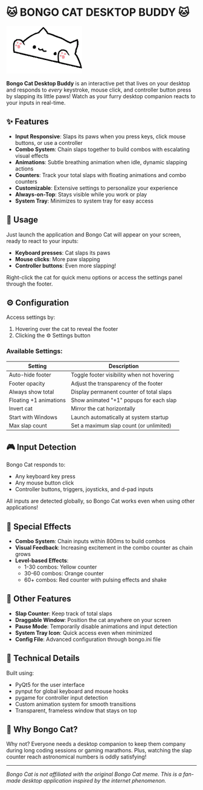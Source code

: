 # 🐱 BONGO CAT DESKTOP BUDDY 🐱

![Bongo Cat](img/cat-rest.png)

**Bongo Cat Desktop Buddy** is an interactive pet that lives on your desktop and responds to *every* keystroke, mouse click, and controller button press by slapping its little paws! Watch as your furry desktop companion reacts to your inputs in real-time.

## ✨ Features

- **Input Responsive**: Slaps its paws when you press keys, click mouse buttons, or use a controller
- **Combo System**: Chain slaps together to build combos with escalating visual effects
- **Animations**: Subtle breathing animation when idle, dynamic slapping actions
- **Counters**: Track your total slaps with floating animations and combo counters
- **Customizable**: Extensive settings to personalize your experience
- **Always-on-Top**: Stays visible while you work or play
- **System Tray**: Minimizes to system tray for easy access

## 🚀 Usage

Just launch the application and Bongo Cat will appear on your screen, ready to react to your inputs:

- **Keyboard presses**: Cat slaps its paws
- **Mouse clicks**: More paw slapping
- **Controller buttons**: Even more slapping!

Right-click the cat for quick menu options or access the settings panel through the footer.

## ⚙️ Configuration

Access settings by:
1. Hovering over the cat to reveal the footer
2. Clicking the ⚙ Settings button

### Available Settings:

| Setting | Description |
|---------|-------------|
| Auto-hide footer | Toggle footer visibility when not hovering |
| Footer opacity | Adjust the transparency of the footer |
| Always show total | Display permanent counter of total slaps |
| Floating +1 animations | Show animated "+1" popups for each slap |
| Invert cat | Mirror the cat horizontally |
| Start with Windows | Launch automatically at system startup |
| Max slap count | Set a maximum slap count (or unlimited) |

## 🎮 Input Detection

Bongo Cat responds to:
- Any keyboard key press
- Any mouse button click
- Controller buttons, triggers, joysticks, and d-pad inputs

All inputs are detected globally, so Bongo Cat works even when using other applications!

## 🌈 Special Effects

- **Combo System**: Chain inputs within 800ms to build combos
- **Visual Feedback**: Increasing excitement in the combo counter as chain grows
- **Level-based Effects**: 
  - 1-30 combos: Yellow counter
  - 30-60 combos: Orange counter
  - 60+ combos: Red counter with pulsing effects and shake

## 💼 Other Features

- **Slap Counter**: Keep track of total slaps
- **Draggable Window**: Position the cat anywhere on your screen
- **Pause Mode**: Temporarily disable animations and input detection
- **System Tray Icon**: Quick access even when minimized
- **Config File**: Advanced configuration through bongo.ini file

## 🔧 Technical Details

Built using:
- PyQt5 for the user interface
- pynput for global keyboard and mouse hooks
- pygame for controller input detection
- Custom animation system for smooth transitions
- Transparent, frameless window that stays on top

## 🤔 Why Bongo Cat?

Why not? Everyone needs a desktop companion to keep them company during long coding sessions or gaming marathons. Plus, watching the slap counter reach astronomical numbers is oddly satisfying!

---

*Bongo Cat is not affiliated with the original Bongo Cat meme. This is a fan-made desktop application inspired by the internet phenomenon.*